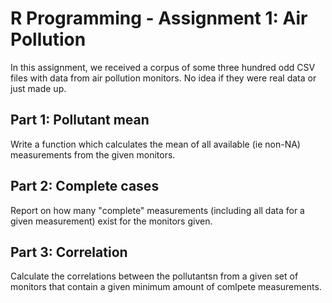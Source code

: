 # R Programming - Assignment 1: Air Pollution

In this assignment, we received a corpus of some three hundred odd CSV files
with data from air pollution monitors. No idea if they were real data or 
just made up.

## Part 1: Pollutant mean

Write a function which calculates the mean of all available (ie non-NA) 
measurements from the given monitors. 

## Part 2: Complete cases

Report on how many "complete" measurements (including all data for a given
measurement) exist for the monitors given.

## Part 3: Correlation

Calculate the correlations between the pollutantsn from a given set of monitors 
that contain a given minimum amount of comlpete measurements.

